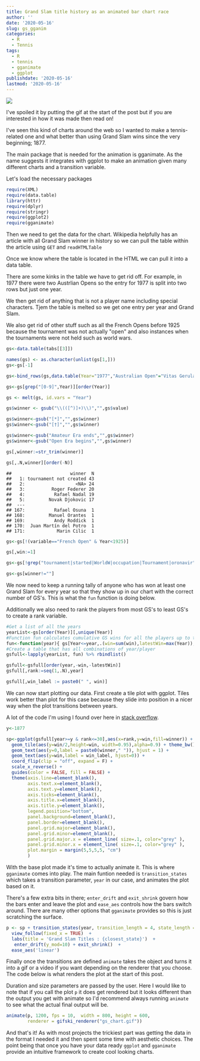 ```yaml
---
title: Grand Slam title history as an animated bar chart race
author: ''
date: '2020-05-16'
slug: gs_gganim
categories:
  - R
  - Tennis
tags:
  - R
  - tennis
  - gganimate
  - ggplot
publishdate: '2020-05-16'
lastmod: '2020-05-16'
---
```


![](/post/2020-05-15-grand-slam-title-history-as-an-animated-bar-chart-race_files/gganim6.gif)



I've spoiled it by putting the gif at the start of the post but if you are interested in how it was made then read on! 

I've seen this kind of charts around the web so I wanted to make a tennis-related one and what better than using Grand Slam wins since the very beginning; 1877.

The main package that is needed for the animation is gganimate. As the name suggests it integrates with ggplot to make an animation given many different charts and a transition variable.

Let's load the necessary packages


```r
require(XML)
require(data.table)
library(httr)
require(dplyr)
require(stringr)
require(ggplot2)
require(gganimate)
```

Then we need to get the data for the chart. 
Wikipedia helpfully has an article with all Grand Slam winner in history so we can pull the table within the article using `GET` and `readHTMLTable`



Once we know where the table is located in the HTML we can pull it into a data table. 

There are some kinks in the table we have to get rid off. For example, in 1977 there were two Austrlian Opens so the entry for 1977 is split into two rows but just one year. 

We then get rid of anything that is not a player name including special characters. Tjem the table is melted so we get one entry per year and Grand Slam.

We also get rid of other stuff such as all the French Opens before 1925 because the tournament was not actually "open" and also instances when the tournaments were not held such as world wars.


```r
gs<-data.table(tabs[[3]])

names(gs) <- as.character(unlist(gs[1,]))
gs<-gs[-1]

gs<-bind_rows(gs,data.table(Year="1977","Australian Open"="Vitas Gerulaitis"))

gs<-gs[grep("[0-9]",Year)][order(Year)]

gs <- melt(gs, id.vars = "Year")

gs$winner <- gsub("\\(([^)]+)\\)","",gs$value)

gs$winner<-gsub("[*]","",gs$winner)
gs$winner<-gsub("[†]","",gs$winner)

gs$winner<-gsub("Amateur Era ends","",gs$winner)
gs$winner<-gsub("Open Era begins","",gs$winner)

gs[,winner:=str_trim(winner)]

gs[,.N,winner][order(-N)]
```

```
##                      winner  N
##   1: tournament not created 43
##   2:                   <NA> 24
##   3:          Roger Federer 20
##   4:           Rafael Nadal 19
##   5:         Novak Djokovic 17
##  ---                          
## 167:           Rafael Osuna  1
## 168:         Manuel Orantes  1
## 169:           Andy Roddick  1
## 170:  Juan Martín del Potro  1
## 171:            Marin Cilic  1
```

```r
gs<-gs[!(variable=="French Open" & Year<1925)]

gs[,win:=1]

gs<-gs[!grep("tournament|started|WorldW|occupation|Tournament|oronavir",winner)]

gs<-gs[winner!=""]
```

We now need to keep a running tally of anyone who has won at least one Grand Slam for every year so that they show up in our chart with the correct number of GS's. This is what the `fun` function is doing below.

Additionally we also need to rank the players from most GS's to least GS's to create a rank variable.


```r
#Get a list of all the years
yearList<-gs[order(Year)][,unique(Year)]
#Function fun calculates cumulative GS wins for all the players up to the current year
fun<-function(year){ gs[Year<=year,.(win=sum(win),latestWin=max(Year)),.(winner)][,year:=year] }
#Create a table that has all combinations of year/player
gsfull<-lapply(yearList, fun) %>% rbindlist()

gsfull<-gsfull[order(year,-win,-latestWin)]
gsfull[,rank:=seq(1,.N),year]

gsfull[,win_label := paste0(" ", win)]
```

We can now start plotting our data. First create a tile plot with ggplot. Tiles work better than plot for this case because they slide into position in a nicer way when the plot transitions between years. 

A lot of the code I'm using I found over here in [stack overflow](https://stackoverflow.com/questions/53162821/animated-sorted-bar-chart-with-bars-overtaking-each-other).


```r
y<-1877

sp<-ggplot(gsfull[year>=y & rank<=30],aes(x=rank,y=win,fill=winner)) + 
  geom_tile(aes(y=win/2,height=win, width=0.95),alpha=0.9) + theme_bw() +
  geom_text(aes(y=0,label = paste0(winner," ")), hjust = 1) +
  geom_text(aes(y=win,label = win_label, hjust=0)) +
  coord_flip(clip = "off", expand = F) +
  scale_x_reverse() +
  guides(color = FALSE, fill = FALSE) +
  theme(axis.line=element_blank(),
        axis.text.x=element_blank(),
        axis.text.y=element_blank(),
        axis.ticks=element_blank(),
        axis.title.x=element_blank(),
        axis.title.y=element_blank(),
        legend.position="bottom",
        panel.background=element_blank(),
        panel.border=element_blank(),
        panel.grid.major=element_blank(),
        panel.grid.minor=element_blank(),
        panel.grid.major.x = element_line( size=.1, color="grey" ),
        panel.grid.minor.x = element_line( size=.1, color="grey" ),
        plot.margin = margin(5,5,5,5, "cm")
        )
```

With the base plot made it's time to actually animate it. This is where `gganimate` comes into play. The main funtion needed is `transition_states` which takes a transition parameter, `year` in our case, and animates the plot based on it.

There's a few extra bits in there; `enter_drift` and `exit_shrink` govern how the bars enter and leave the plot and `ease_aes` controls how the bars switch around. There are many other options that `gganimate` provides so this is just scratching the surface. 


```r
p <- sp + transition_states(year, transition_length = 4, state_length = 2) +
  view_follow(fixed_x = TRUE)  +
  labs(title = 'Grand Slam Titles : {closest_state}')  +
   enter_drift(y_mod=10) + exit_shrink()  + 
  ease_aes('linear')
```

Finally once the transitions are defined `animate` takes the object and turns it into a gif or a video if you want depending on the renderer that you choose. The code below is what renders the plot at the start of this post. 

Duration and size parameters are passed by the user. Here I would like to note that if you call the plot `p` it does get rendered but it looks different than the output you get with animate so I'd recommend always running `animate` to see what the actual final output will be.


```r
animate(p, 1200, fps = 10,  width = 800, height = 600, 
        renderer = gifski_renderer("gs_chart.gif"))
```

And that's it! As with most projects the trickiest part was getting the data in the format I needed it and then spent some time with aesthetic choices. The point being that once you have your data ready `ggplot` and `gganimate` provide an intuitive framework to create cool looking charts. 
